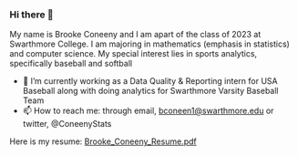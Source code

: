 ### Hi there 👋

My name is Brooke Coneeny and I am apart of the class of 2023 at Swarthmore College. 
I am majoring in mathematics (emphasis in statistics) and computer science.
My special interest lies in sports analytics, specifically baseball and softball 

- 🔭 I’m currently working as a Data Quality & Reporting intern for USA Baseball along with doing analytics for Swarthmore Varsity Baseball Team
- 📫 How to reach me: through email, bconeen1@swarthmore.edu or twitter, @ConeenyStats

Here is my resume: 
[Brooke_Coneeny_Resume.pdf](https://github.com/brooke-coneeny/brooke-coneeny/files/9255293/Brooke_Coneeny_Resume.pdf)
